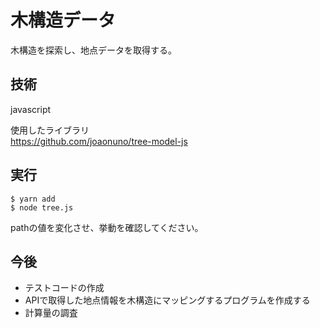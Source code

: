 木構造データ
===
木構造を探索し、地点データを取得する。

## 技術
javascript  

使用したライブラリ  
https://github.com/joaonuno/tree-model-js

## 実行
```
$ yarn add
$ node tree.js
```
pathの値を変化させ、挙動を確認してください。

## 今後
* テストコードの作成
* APIで取得した地点情報を木構造にマッピングするプログラムを作成する
* 計算量の調査